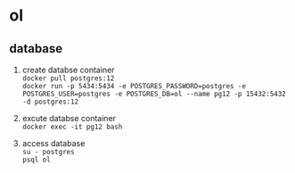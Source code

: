 # ol

## database
1. create databse container   
```docker pull postgres:12```  
```docker run -p 5434:5434 -e POSTGRES_PASSWORD=postgres -e POSTGRES_USER=postgres -e POSTGRES_DB=ol --name pg12 -p 15432:5432 -d postgres:12```  

2. excute databse container   
```docker exec -it pg12 bash```

3. access database   
```su - postgres```   
```psql ol```
